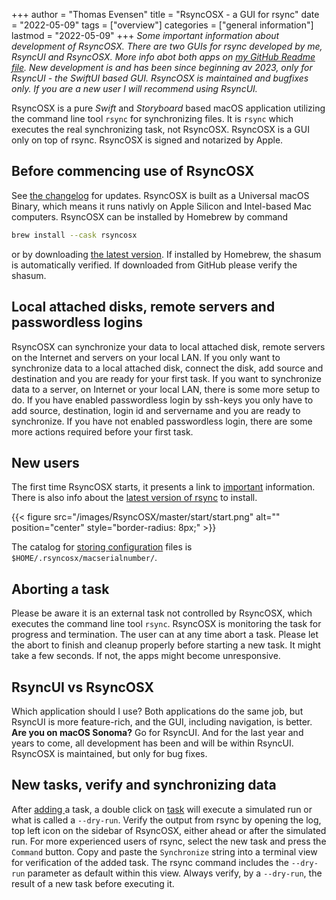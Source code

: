 +++
author = "Thomas Evensen"
title = "RsyncOSX - a GUI for rsync"
date = "2022-05-09"
tags = ["overview"]
categories = ["general information"]
lastmod = "2022-05-09"
+++
*Some important information about development of RsyncOSX. There are two GUIs for rsync developed by me, RsyncUI and RsyncOSX. More info abot both apps on [my GitHub Readme file](https://github.com/rsyncOSX/RsyncOSX). New development is and has been since beginning av 2023, only for RsyncUI - the SwiftUI based GUI. RsyncOSX is maintained and bugfixes only.  If you are a new user I will recommend using RsyncUI.*

RsyncOSX is a pure *Swift* and *Storyboard* based macOS application utilizing the command line tool `rsync` for synchronizing files. It is `rsync` which executes the real synchronizing task, not RsyncOSX. RsyncOSX is a GUI only on top of rsync. RsyncOSX is signed and notarized by Apple.  

## Before commencing use of RsyncOSX

See [the changelog](/post/changelog/) for updates. RsyncOSX is built as a Universal macOS Binary, which means it runs nativly on Apple Silicon and Intel-based Mac computers.  RsyncOSX can be installed by Homebrew by command

```bash
brew install --cask rsyncosx
```
or by downloading  [the latest version](https://github.com/rsyncOSX/RsyncOSX/releases). If installed by Homebrew, the shasum is automatically verified. If downloaded from GitHub please verify the shasum.

##  Local attached disks, remote servers and passwordless logins

RsyncOSX can synchronize your data to local attached disk, remote servers on the Internet and servers on your local LAN. If you only want to synchronize data to a local attached disk, connect the disk, add source and destination and you are ready for your first task. If you want to synchronize data to a server, on Internet or your local LAN, there is some more setup to do. If you have enabled passwordless login by ssh-keys you only have to add source, destination, login id and servername and you are ready to synchronize. If you have not enabled passwordless login, there are some more actions required before your first task.

## New users

The first time RsyncOSX starts, it presents a link to [important](/post/important/) information. There is also info about the [latest version of rsync](/post/rsync/) to install.

{{< figure src="/images/RsyncOSX/master/start/start.png" alt="" position="center" style="border-radius: 8px;" >}}

The catalog for [storing configuration](/post/configfiles/) files is `$HOME/.rsyncosx/macserialnumber/`.

## Aborting a task

Please be aware it is an external task not controlled by RsyncOSX, which executes the command line tool `rsync`. RsyncOSX is monitoring the task for progress and termination. The user can at any time abort a task. Please let the abort to finish and cleanup properly before starting a new task. It might take a few seconds. If not, the apps might become unresponsive.

## RsyncUI vs RsyncOSX

Which application should I use? Both applications do the same job, but RsyncUI is more feature-rich, and the GUI, including navigation, is better. **Are you on macOS Sonoma?** Go for RsyncUI. And for the last year and years to come, all development has been and will be within RsyncUI. RsyncOSX is maintained, but only for bug fixes.

## New tasks, verify and synchronizing data

After  [adding ](/post/addconfigurations/) a task, a double click on [task](/post/singletask/) will execute a simulated run or what is called a `--dry-run`. Verify the output from rsync by opening the log, top left icon on the sidebar of RsyncOSX, either ahead or after the simulated run. For more experienced users of rsync, select the new task and press the `Command` button. Copy and paste the `Synchronize` string into a terminal view for verification of the added task. The rsync command includes the `--dry-run` parameter as default within this view. Always verify, by a `--dry-run`, the result of a new task before executing it.
